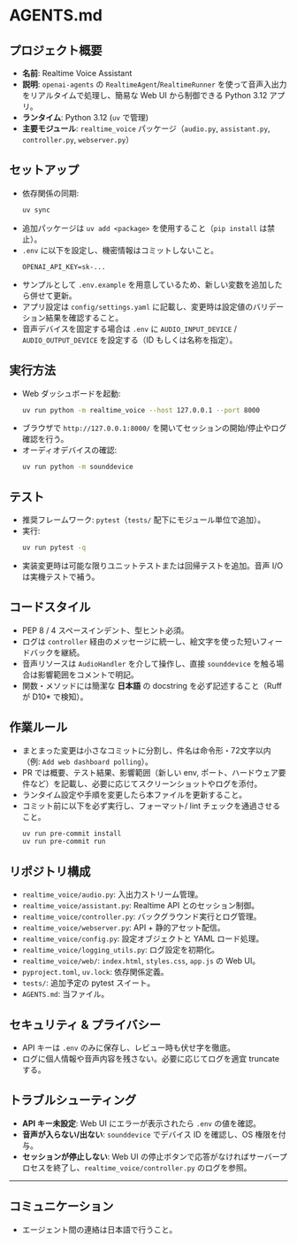 # AGENTS.md

## プロジェクト概要
- **名前**: Realtime Voice Assistant
- **説明**: `openai-agents` の `RealtimeAgent`/`RealtimeRunner` を使って音声入出力をリアルタイムで処理し、簡易な Web UI から制御できる Python 3.12 アプリ。
- **ランタイム**: Python 3.12 (`uv` で管理)
- **主要モジュール**: `realtime_voice` パッケージ（`audio.py`, `assistant.py`, `controller.py`, `webserver.py`）

## セットアップ
- 依存関係の同期:
  ```bash
  uv sync
  ```
- 追加パッケージは `uv add <package>` を使用すること（`pip install` は禁止）。
- `.env` に以下を設定し、機密情報はコミットしないこと。
  ```env
  OPENAI_API_KEY=sk-...
  ```
- サンプルとして `.env.example` を用意しているため、新しい変数を追加したら併せて更新。
- アプリ設定は `config/settings.yaml` に記載し、変更時は設定値のバリデーション結果を確認すること。
- 音声デバイスを固定する場合は `.env` に `AUDIO_INPUT_DEVICE` / `AUDIO_OUTPUT_DEVICE` を設定する（ID もしくは名称を指定）。

## 実行方法
- Web ダッシュボードを起動:
  ```bash
  uv run python -m realtime_voice --host 127.0.0.1 --port 8000
  ```
- ブラウザで `http://127.0.0.1:8000/` を開いてセッションの開始/停止やログ確認を行う。
- オーディオデバイスの確認:
  ```bash
  uv run python -m sounddevice
  ```

## テスト
- 推奨フレームワーク: `pytest`（`tests/` 配下にモジュール単位で追加）。
- 実行:
  ```bash
  uv run pytest -q
  ```
- 実装変更時は可能な限りユニットテストまたは回帰テストを追加。音声 I/O は実機テストで補う。

## コードスタイル
- PEP 8 / 4 スペースインデント、型ヒント必須。
- ログは `controller` 経由のメッセージに統一し、絵文字を使った短いフィードバックを継続。
- 音声リソースは `AudioHandler` を介して操作し、直接 `sounddevice` を触る場合は影響範囲をコメントで明記。
- 関数・メソッドには簡潔な **日本語** の docstring を必ず記述すること（Ruff が D10* で検知）。

## 作業ルール
- まとまった変更は小さなコミットに分割し、件名は命令形・72文字以内（例: `Add web dashboard polling`）。
- PR では概要、テスト結果、影響範囲（新しい env, ポート、ハードウェア要件など）を記載し、必要に応じてスクリーンショットやログを添付。
- ランタイム設定や手順を変更したら本ファイルを更新すること。
- コミット前に以下を必ず実行し、フォーマット/ lint チェックを通過させること。
  ```bash
  uv run pre-commit install
  uv run pre-commit run
  ```

## リポジトリ構成
- `realtime_voice/audio.py`: 入出力ストリーム管理。
- `realtime_voice/assistant.py`: Realtime API とのセッション制御。
- `realtime_voice/controller.py`: バックグラウンド実行とログ管理。
- `realtime_voice/webserver.py`: API + 静的アセット配信。
- `realtime_voice/config.py`: 設定オブジェクトと YAML ロード処理。
- `realtime_voice/logging_utils.py`: ログ設定を初期化。
- `realtime_voice/web/`: `index.html`, `styles.css`, `app.js` の Web UI。
- `pyproject.toml`, `uv.lock`: 依存関係定義。
- `tests/`: 追加予定の pytest スイート。
- `AGENTS.md`: 当ファイル。

## セキュリティ & プライバシー
- API キーは `.env` のみに保存し、レビュー時も伏せ字を徹底。
- ログに個人情報や音声内容を残さない。必要に応じてログを適宜 truncate する。

## トラブルシューティング
- **API キー未設定**: Web UI にエラーが表示されたら `.env` の値を確認。
- **音声が入らない/出ない**: `sounddevice` でデバイス ID を確認し、OS 権限を付与。
- **セッションが停止しない**: Web UI の停止ボタンで応答がなければサーバープロセスを終了し、`realtime_voice/controller.py` のログを参照。

---

## コミュニケーション
- エージェント間の連絡は日本語で行うこと。
